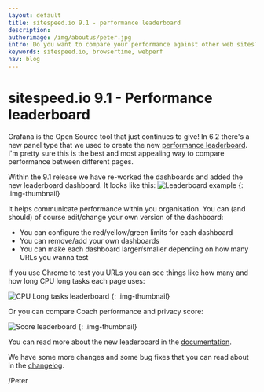 ```yaml
---
layout: default
title: sitespeed.io 9.1 - performance leaderboard
description: 
authorimage: /img/aboutus/peter.jpg
intro: Do you want to compare your performance against other web sites? Use the new performance leaderboard! 
keywords: sitespeed.io, browsertime, webperf
nav: blog
---
```


# sitespeed.io 9.1 - Performance leaderboard

Grafana is the Open Source tool that just continues to give! In 6.2 there's a new panel type that we used to create the new [performance leaderboard](https://dashboard.sitespeed.io/d/000000060/leaderboard). I'm pretty sure this is the best and most appealing way to compare performance between different pages.

Within the 9.1 release we have re-worked the dashboards and added the new leaderboard dashboard. It looks like this:
![Leaderboard example]({{site.baseurl}}/img/leaderboard-example.png)
{: .img-thumbnail}
 
It helps communicate performance within you organisation. You can (and should) of course edit/change your own version of the dashboard:
* You can configure the red/yellow/green limits for each dashboard
* You can remove/add your own dashboards
* You can make each dashboard larger/smaller depending on how many URLs you wanna test

If you use Chrome to test you URLs you can see things like how many and how long CPU long tasks each page uses:

![CPU Long tasks leaderboard]({{site.baseurl}}/img/long-task-leaderboard.png)
{: .img-thumbnail}


Or you can compare Coach performance and privacy score:

![Score leaderboard]({{site.baseurl}}/img/score-leaderboard.png)
{: .img-thumbnail}

You can read more about the new leaderboard in the [documentation](/documentation/sitespeed.io/leaderboard/).

We have some more changes and some bug fixes that you can read about in the [changelog](https://github.com/sitespeedio/sitespeed.io/blob/main/CHANGELOG.md).

/Peter
